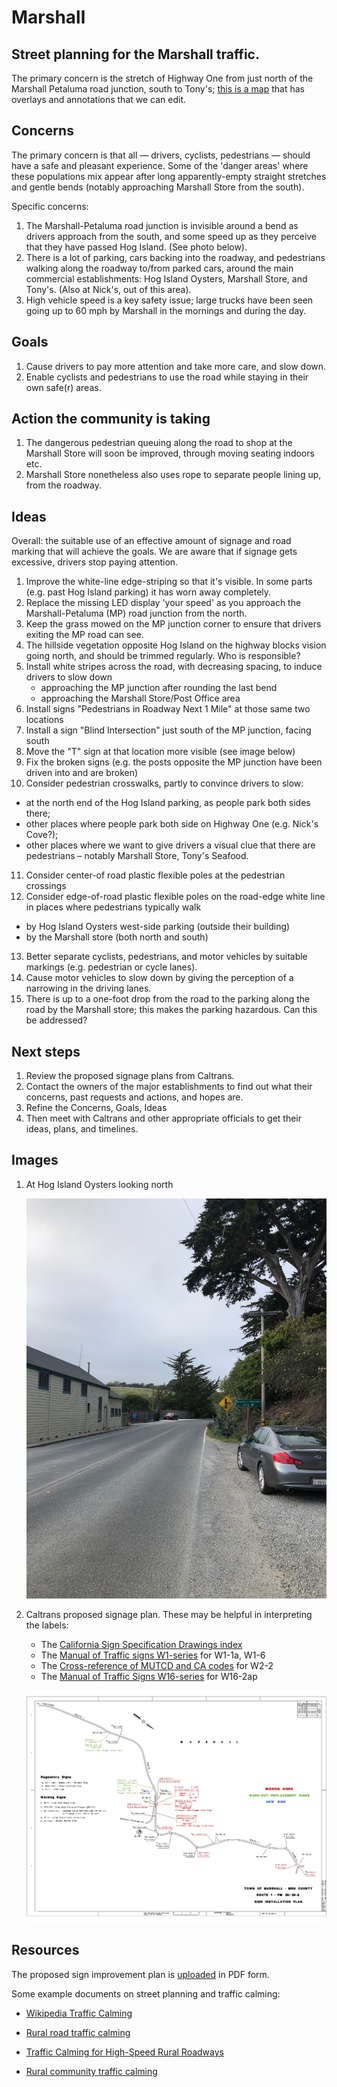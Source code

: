 # Marshall
## Street planning for the Marshall traffic.

The primary concern is the stretch of Highway One from just north of the Marshall Petaluma road junction, south to Tony's; [this is a map](http://umap.openstreetmap.fr/en/map/marshall-street-planning_607330 ) that has overlays and annotations that we can edit.

## Concerns

The primary concern is that all — drivers, cyclists, pedestrians — should have a safe and pleasant experience. Some of the 'danger areas' where these populations mix appear after long apparently-empty straight stretches and gentle bends (notably approaching Marshall Store from the south).

Specific concerns:
1. The Marshall-Petaluma road junction is invisible around a bend as drivers approach from the south, and some speed up as they perceive that they have passed Hog Island. (See photo below).
2. There is a lot of parking, cars backing into the roadway, and pedestrians walking along the roadway to/from parked cars, around the main commercial establishments: Hog Island Oysters, Marshall Store, and Tony's. (Also at Nick's, out of this area).
4. High vehicle speed is a key safety issue; large trucks have been seen going up to 60 mph by Marshall in the mornings and during the day.

## Goals

1. Cause drivers to pay more attention and take more care, and slow down.
2. Enable cyclists and pedestrians to use the road while staying in their own safe(r) areas.

## Action the community is taking

1. The dangerous pedestrian queuing along the road to shop at the Marshall Store will soon be improved, through moving seating indoors etc.
2. Marshall Store nonetheless also uses rope to separate people lining up, from the roadway.

## Ideas

Overall: the suitable use of an effective amount of signage and road marking that will achieve the goals. We are aware that if signage gets excessive, drivers stop paying attention.

1. Improve the white-line edge-striping so that it's visible. In some parts (e.g. past Hog Island parking) it has worn away completely.
2. Replace the missing LED display 'your speed' as you approach the Marshall-Petaluma (MP) road junction from the north.
3. Keep the grass mowed on the MP junction corner to ensure that drivers exiting the MP road can see. 
4. The hillside vegetation opposite Hog Island on the highway blocks vision going north, and should be trimmed regularly.  Who is responsible?
5. Install white stripes across the road, with decreasing spacing, to induce drivers to slow down
   * approaching the MP junction after rounding the last bend
   * approaching the Marshall Store/Post Office area
6. Install signs "Pedestrians in Roadway Next 1 Mile" at those same two locations
7. Install a sign "Blind Intersection" just south of the MP junction, facing south
8. Move the "T" sign at that location more visible (see image below)
9. Fix the broken signs (e.g. the posts opposite the MP junction have been driven into and are broken)
10. Consider pedestrian crosswalks, partly to convince drivers to slow:
   * at the north end of the Hog Island parking, as people park both sides there;
   * other places where people park both side on Highway One (e.g. Nick's Cove?);
   * other places where we want to give drivers a visual clue that there are pedestrians – notably Marshall Store, Tony's Seafood.
11. Consider center-of road plastic flexible poles at the pedestrian crossings
12. Consider edge-of-road plastic flexible poles on the road-edge white line in places where pedestrians typically walk
   * by Hog Island Oysters west-side parking (outside their building)
   * by the Marshall store (both north and south)
13. Better separate cyclists, pedestrians, and motor vehicles by suitable markings (e.g. pedestrian or cycle lanes).
14. Cause motor vehicles to slow down by giving the perception of a narrowing in the driving lanes.
15. There is up to a one-foot drop from the road to the parking along the road by the Marshall store; this makes the parking hazardous. Can this be addressed?

## Next steps

1. Review the proposed signage plans from Caltrans.
2. Contact the owners of the major establishments to find out what their concerns, past requests and actions, and hopes are.
3. Refine the Concerns, Goals, Ideas
4. Then meet with Caltrans and other appropriate officials to get their ideas, plans, and timelines.

## Images

1. At Hog Island Oysters looking north

   ![At Hog Island looking north](https://github.com/dwsinger/Marshall/blob/main/Hog_Island_looking_north.jpeg)

1. Caltrans proposed signage plan. These may be helpful in interpreting the labels:
   * The [California Sign Specification Drawings index](https://dot.ca.gov/programs/safety-programs/sign-specs) 
   * The [Manual of Traffic signs W1-series](http://www.trafficsign.us/w1.html) for W1-1a, W1-6
   * The [Cross-reference of MUTCD and CA codes](https://dot.ca.gov/-/media/dot-media/programs/safety-programs/documents/signs/f0018708-2010crossref-warn-mutcd-a11y.pdf) for W2-2
   * The [Manual of Traffic Signs W16-series](http://www.trafficsign.us/w16.html) for W16-2ap

   ![Caltrans sign improvement plan](https://github.com/dwsinger/Marshall/blob/main/Proposed_Sign_Improvement_Plan.jpg)

## Resources

The proposed sign improvement plan is [uploaded](https://github.com/dwsinger/Marshall/blob/main/Proposed%20Sign%20Improvement%20Plan.pdf) in PDF form.

Some example documents on street planning and traffic calming:

* [Wikipedia Traffic Calming](https://en.wikipedia.org/wiki/Traffic_calming)

* [Rural road traffic calming](https://www.pavementsurfacecoatings.com/wp-content/uploads/2019/12/Documents/traffic-calming-rural-areas.pdf)

* [Traffic Calming for High-Speed Rural Roadways](https://www.lrrb.org/pdf/TRS0801.pdf)

* [Rural community traffic calming](https://www.ca-ilg.org/sites/main/files/file-attachments/fhwa_traffic_calming_on_main_roads_through_rural_communities.pdf)
